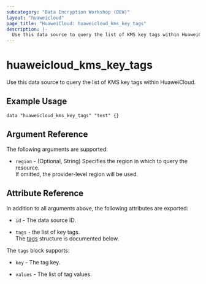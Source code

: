 ```yaml
---
subcategory: "Data Encryption Workshop (DEW)"
layout: "huaweicloud"
page_title: "HuaweiCloud: huaweicloud_kms_key_tags"
description: |-
  Use this data source to query the list of KMS key tags within HuaweiCloud.
---
```


# huaweicloud_kms_key_tags

Use this data source to query the list of KMS key tags within HuaweiCloud.

## Example Usage

```hcl
data "huaweicloud_kms_key_tags" "test" {}
```

## Argument Reference

The following arguments are supported:

* `region` - (Optional, String) Specifies the region in which to query the resource.  
  If omitted, the provider-level region will be used.

## Attribute Reference

In addition to all arguments above, the following attributes are exported:

* `id` - The data source ID.

* `tags` - the list of key tags.  
  The [tags](#kms_project_tags) structure is documented below.

<a name="kms_project_tags"></a>
The `tags` block supports:

* `key` - The tag key.

* `values` - The list of tag values.

